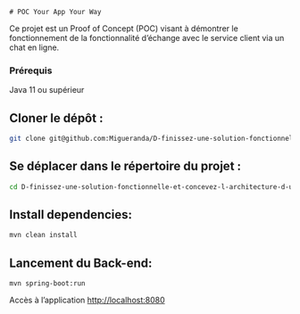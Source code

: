     # POC Your App Your Way
Ce projet est un Proof of Concept (POC) visant à démontrer le fonctionnement de la fonctionnalité d’échange avec le service client via un chat en ligne.

### Prérequis
Java 11 ou supérieur

## Cloner le dépôt :

```bash
git clone git@github.com:Migueranda/D-finissez-une-solution-fonctionnelle-et-concevez-l-architecture-d-une-application-p13.git
```
## Se déplacer dans le répertoire du projet :

```bash
cd D-finissez-une-solution-fonctionnelle-et-concevez-l-architecture-d-une-application-p13
```
## Install dependencies:
```bash
mvn clean install
```
## Lancement du Back-end:
```bas
mvn spring-boot:run
```

Accès à l’application
[http://localhost:8080](URL)
